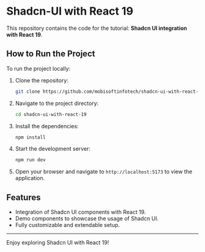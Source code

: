 # Shadcn-UI with React 19

This repository contains the code for the tutorial: **Shadcn UI integration with React 19**.


## How to Run the Project
To run the project locally:

1. Clone the repository:
   ```bash
   git clone https://github.com/mobisoftinfotech/shadcn-ui-with-react-19.git
   ```
2. Navigate to the project directory:
   ```bash
   cd shadcn-ui-with-react-19
   ```
3. Install the dependencies:
   ```bash
   npm install
   ```
4. Start the development server:
   ```bash
   npm run dev
   ```
5. Open your browser and navigate to `http://localhost:5173` to view the application.

## Features
- Integration of Shadcn UI components with React 19.
- Demo components to showcase the usage of Shadcn UI.
- Fully customizable and extendable setup.

---

Enjoy exploring Shadcn UI with React 19!